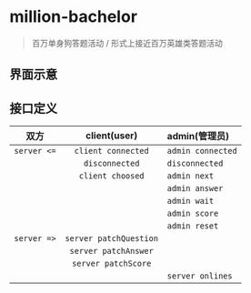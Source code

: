 # million-bachelor

>百万单身狗答题活动 / 形式上接近百万英雄类答题活动

## 界面示意

## 接口定义

| 双方 | client(user) | admin(管理员) |
|:---:|:------------:|:-------------|
| `server <=` | `client connected` | `admin connected` |
|  |`disconnected` | `disconnected` |
|  | `client choosed` | `admin next` |
|  | | `admin answer` |
|  | | `admin wait`   |
|  | | `admin score`  |
|  | | `admin reset`  |
| `server =>` | `server patchQuestion` |  |
| | `server patchAnswer` | |
| | `server patchScore` | |
| | | `server onlines`|
